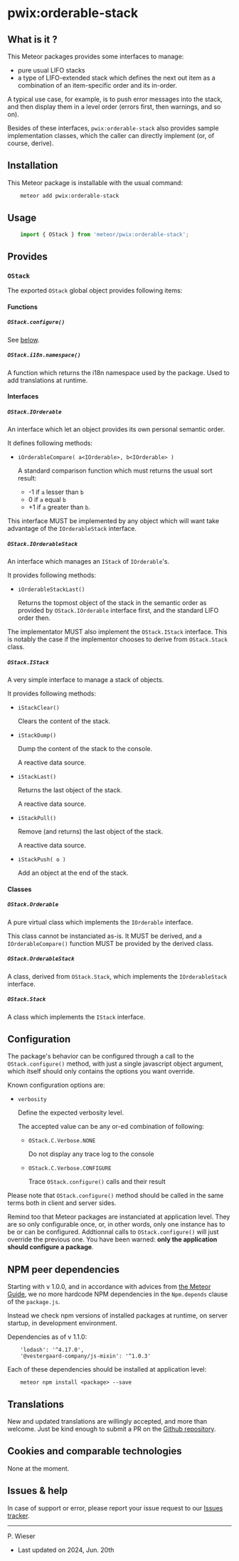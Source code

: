 # pwix:orderable-stack

## What is it ?

This Meteor packages provides some interfaces to manage:
- pure usual LIFO stacks
- a type of LIFO-extended stack which defines the next out item as a combination of an item-specific order and its in-order.

A typical use case, for example, is to push error messages into the stack, and then display them in a level order (errors first, then warnings, and so on).

Besides of these interfaces, `pwix:orderable-stack` also provides sample implementation classes, which the caller can directly implement (or, of course, derive).

## Installation

This Meteor package is installable with the usual command:

```sh
    meteor add pwix:orderable-stack
```

## Usage

```js
    import { OStack } from 'meteor/pwix:orderable-stack';
```

## Provides

### `OStack`

The exported `OStack` global object provides following items:

#### Functions

##### `OStack.configure()`

See [below](#configuration).

##### `OStack.i18n.namespace()`

A function which returns the i18n namespace used by the package. Used to add translations at runtime.

#### Interfaces

##### `OStack.IOrderable`

An interface which let an object provides its own personal semantic order.

It defines following methods:

- `iOrderableCompare( a<IOrderable>, b<IOrderable> )`

    A standard comparison function which must returns the usual sort result:

    - -1 if `a` lesser than `b`
    -  0 if `a` equal `b`
    - +1 if `a` greater than `b`.

This interface MUST be implemented by any object which will want take advantage of the `IOrderableStack` interface.

##### `OStack.IOrderableStack`

An interface which manages an `IStack` of `IOrderable`'s.

It provides following methods:

- `iOrderableStackLast()`

    Returns the topmost object of the stack in the semantic order as provided by `OStack.IOrderable` interface first, and the standard LIFO order then.

The implementator MUST also implement the `OStack.IStack` interface. This is notably the case if the implementor chooses to derive from `OStack.Stack` class.

##### `OStack.IStack`

A very simple interface to manage a stack of objects.

It provides following methods:

- `iStackClear()`

    Clears the content of the stack.

- `iStackDump()`

    Dump the content of the stack to the console.

    A reactive data source.

- `iStackLast()`

    Returns the last object of the stack.

    A reactive data source.

- `iStackPull()`

    Remove (and returns) the last object of the stack.

    A reactive data source.

- `iStackPush( o )`

    Add an object at the end of the stack.

#### Classes

##### `OStack.Orderable`

A pure virtual class which implements the `IOrderable` interface.

This class cannot be instanciated as-is. It MUST be derived, and a `IOrderableCompare()` function MUST be provided by the derived class.

##### `OStack.OrderableStack`

A class, derived from `OStack.Stack`, which implements the `IOrderableStack` interface.

##### `OStack.Stack`

A class which implements the `IStack` interface.

## Configuration

The package's behavior can be configured through a call to the `OStack.configure()` method, with just a single javascript object argument, which itself should only contains the options you want override.

Known configuration options are:

- `verbosity`

    Define the expected verbosity level.

    The accepted value can be any or-ed combination of following:

    - `OStack.C.Verbose.NONE`

        Do not display any trace log to the console

    - `OStack.C.Verbose.CONFIGURE`

        Trace `OStack.configure()` calls and their result

Please note that `OStack.configure()` method should be called in the same terms both in client and server sides.

Remind too that Meteor packages are instanciated at application level. They are so only configurable once, or, in other words, only one instance has to be or can be configured. Addtionnal calls to `OStack.configure()` will just override the previous one. You have been warned: **only the application should configure a package**.

## NPM peer dependencies

Starting with v 1.0.0, and in accordance with advices from [the Meteor Guide](https://guide.meteor.com/writing-atmosphere-packages.html#peer-npm-dependencies), we no more hardcode NPM dependencies in the `Npm.depends` clause of the `package.js`.

Instead we check npm versions of installed packages at runtime, on server startup, in development environment.

Dependencies as of v 1.1.0:
```
    'lodash': '^4.17.0',
    '@vestergaard-company/js-mixin': '^1.0.3'
```

Each of these dependencies should be installed at application level:
```
    meteor npm install <package> --save
```

## Translations

New and updated translations are willingly accepted, and more than welcome. Just be kind enough to submit a PR on the [Github repository](https://github.com/trychlos/pwix-orderable-stack/pulls).

## Cookies and comparable technologies

None at the moment.

## Issues & help

In case of support or error, please report your issue request to our [Issues tracker](https://github.com/trychlos/pwix-blaze-layout/issues).

---
P. Wieser
- Last updated on 2024, Jun. 20th

